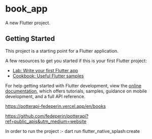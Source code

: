 # book_app

A new Flutter project.

## Getting Started

This project is a starting point for a Flutter application.

A few resources to get you started if this is your first Flutter project:

- [Lab: Write your first Flutter app](https://docs.flutter.dev/get-started/codelab)
- [Cookbook: Useful Flutter samples](https://docs.flutter.dev/cookbook)

For help getting started with Flutter development, view the
[online documentation](https://docs.flutter.dev/), which offers tutorials,
samples, guidance on mobile development, and a full API reference.


https://potterapi-fedeperin.vercel.app/en/books

https://github.com/fedeperin/potterapi?ref=public_apis&utm_medium=website


In order to run the project :- 
dart run flutter_native_splash:create